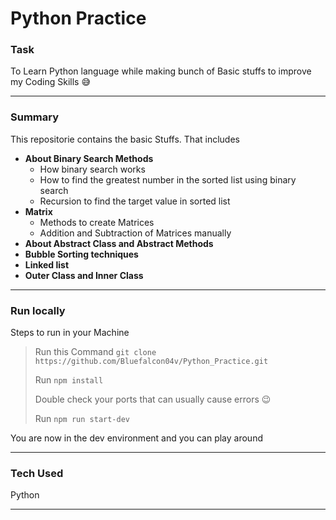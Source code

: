 # Python Practice

### Task
To Learn Python language while making bunch of Basic stuffs to improve my Coding Skills 😅 

----

### Summary
This repositorie contains the basic Stuffs. That includes 
- **About Binary Search Methods**
  - How binary search works
  - How to find the greatest number in the sorted list using binary search 
  - Recursion to find the target value in sorted list
- **Matrix**
  - Methods to create Matrices
  - Addition and Subtraction of Matrices manually 
- **About Abstract Class and Abstract Methods**
- **Bubble Sorting techniques**
- **Linked list**
- **Outer Class and Inner Class**
***

### Run locally
Steps to run in your Machine
> Run this Command `git clone https://github.com/Bluefalcon04v/Python_Practice.git`
> 
> Run `npm install` 
> 
> Double check your ports that can usually cause errors 😉
> 
> Run `npm run start-dev`
>
You are now in the dev environment and you can play around

---

### Tech Used
Python
***

